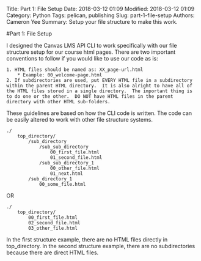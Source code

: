 Title: Part 1: File Setup
Date: 2018-03-12 01:09
Modified: 2018-03-12 01:09
Category: Python
Tags: pelican, publishing
Slug: part-1-file-setup
Authors: Cameron Yee
Summary: Setup your file structure to make this work.


#Part 1: File Setup

I designed the Canvas LMS API CLI to work specifically with our file structure setup for our course html pages.  There are two important conventions to follow if you would like to use our code as is:

    1. HTML files should be named as: XX_page-url.html
        * Example: 00_welcome-page.html
    2. If subdirectories are used, put EVERY HTML file in a subdirectory within the parent HTML directory.  It is also alright to have all of the HTML files stored in a single directory.  The important thing is to do one or the other.  DO NOT have HTML files in the parent directory with other HTML sub-folders.

These guidelines are based on how the CLI code is written.  The code can be easily altered to work with other file structure systems.

```
./
    top_directory/
        /sub_directory
            /sub_sub_directory
                00_first_file.html
                01_second_file.html
            /sub_sub_directory_1
                00_other_file.html
                01_next.html
        /sub_directory_1
            00_some_file.html

```

OR

```
./
    top_directory/
        00_first_file.html
        02_second_file.html
        03_other_file.html
```

In the first structure example, there are no HTML files directly in top_directory.  In the second structure example, there are no subdirectories because there are direct HTML files.


